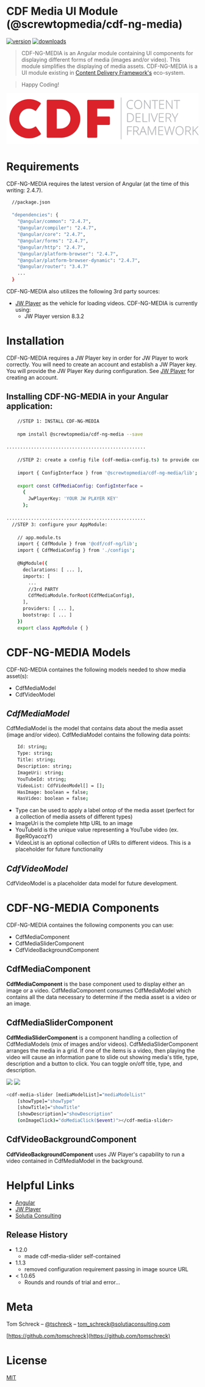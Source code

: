 # CDF Media UI Module (@screwtopmedia/cdf-ng-media)
[![version][npm-image]][npm-url]
[![downloads][downloads-image]][downloads-url]

> CDF-NG-MEDIA is an Angular module containing UI components for displaying different forms of media (images and/or video).  This module simplifies the displaying of media assets.  CDF-NG-MEDIA is a UI module existing in [Content Delivery Framework's][cdf-url] eco-system.

> Happy Coding!

![](logo-535x141.png)

# Requirements
CDF-NG-MEDIA requires the latest version of Angular (at the time of this writing: 2.4.7).
```sh
  //package.json

  "dependencies": {
    "@angular/common": "2.4.7",
    "@angular/compiler": "2.4.7",
    "@angular/core": "2.4.7",
    "@angular/forms": "2.4.7",
    "@angular/http": "2.4.7",
    "@angular/platform-browser": "2.4.7",
    "@angular/platform-browser-dynamic": "2.4.7",
    "@angular/router": "3.4.7"
	...
  }
```

CDF-NG-MEDIA also utilizes the following 3rd party sources:

* [JW Player][jwplayer-url] as the vehicle for loading videos.  CDF-NG-MEDIA is currently using:
  * JW Player version 8.3.2


# Installation
CDF-NG-MEDIA requires a JW Player key in order for JW Player to work correctly.  You will need to create an account and establish a JW Player key.  You will provide the JW Player Key during configuration.  See [JW Player][jwplayer-url] for creating an account.

## Installing CDF-NG-MEDIA in your Angular application:
```sh
    //STEP 1: INSTALL CDF-NG-MEDIA

    npm install @screwtopmedia/cdf-ng-media --save

...................................................

    //STEP 2: create a config file (cdf-media-config.ts) to provide configuration settings:

    import { ConfigInterface } from '@screwtopmedia/cdf-ng-media/lib';

    export const CdfMediaConfig: ConfigInterface =
      {
        JwPlayerKey: 'YOUR JW PLAYER KEY'
      };

...................................................
  //STEP 3: configure your AppModule:

    // app.module.ts
    import { CdfModule } from '@cdf/cdf-ng/lib';
    import { CdfMediaConfig } from './configs';

    @NgModule({
      declarations: [ ... ],
      imports: [
        ...
        //3rd PARTY
        CdfMediaModule.forRoot(CdfMediaConfig),
      ],
      providers: [ ... ],
      bootstrap: [ ... ]
    })
    export class AppModule { }

```


# CDF-NG-MEDIA Models
CDF-NG-MEDIA containes the following models needed to show media asset(s):
* CdfMediaModel
* CdfVideoModel

## *CdfMediaModel*
CdfMediaModel is the model that contains data about the media asset (image and/or video).  CdfMediaModel contains the following data points:

```sh
	Id: string;
	Type: string;
	Title: string;
	Description: string;
	ImageUri: string;
	YouTubeId: string;
	VideoList: CdfVideoModel[] = [];
	HasImage: boolean = false;
	HasVideo: boolean = false;
```
  * Type can be used to apply a label ontop of the media asset (perfect for a collection of media assets of different types)
  * ImageUri is the complete http URL to an image
  * YouTubeId is the unique value representing a YouTube video (ex. 8geR0yacozY)
  * VideoList is an optional collection of URIs to different videos.  This is a placeholder for future functionality

## *CdfVideoModel*
CdfVideoModel is a placeholder data model for future development.



# CDF-NG-MEDIA Components
CDF-NG-MEDIA containes the following components you can use:
* CdfMediaComponent
* CdfMediaSliderComponent
* CdfVideoBackgroundComponent


## **CdfMediaComponent**
**CdfMediaComponent** is the base component used to display either an image or a video.  CdfMediaComponent consumes CdfMediaModel which contains all the data necessary to determine if the media asset is a video or an image.


## **CdfMediaSliderComponent**
**CdfMediaSliderComponent** is a component handling a collection of CdfMediaModels (mix of images and/or videos).   CdfMediaSliderComponent arranges the media in a grid.  If one of the items is a video, then playing the video will cause an information pane to slide out showing media's title, type, description and a button to click.  You can toggle on/off title, type, and description.

![][cdf-ng-media-slider-url]
![][cdf-ng-media-slider-video-url]

```sh
<cdf-media-slider [mediaModelList]="mediaModelList"
    [showType]="showType"
    [showTitle]="showTitle"
    [showDescription]="showDescription"
    (onImageClick)="doMediaClick($event)"></cdf-media-slider>
```


## CdfVideoBackgroundComponent
**CdfVideoBackgroundComponent** uses JW Player's capability to run a video contained in CdfMediaModel in the background.





# Helpful Links
* [Angular](https://angular.io/)
* [JW Player][jwplayer-url]
* [Solutia Consulting](http://solutiaconsulting.com)


## Release History

* 1.2.0
  * made cdf-media-slider self-contained
* 1.1.3
  * removed configuration requirement passing in image source URL
* < 1.0.65
  * Rounds and rounds of trial and error...

# Meta

Tom Schreck – [@tschreck](https://twitter.com/tschreck) – tom_schreck@solutiaconsulting.com

[https://github.com/tomschreck](https://github.com/tomschreck)

# License

[MIT](https://opensource.org/licenses/MIT)

[npm-image]: https://img.shields.io/npm/v/@screwtopmedia/cdf-ng-media.svg?style=flat-square
[npm-url]: https://www.npmjs.com/package/@screwtopmedia/cdf-ng-media
[downloads-image]: https://img.shields.io/npm/dm/@screwtopmedia/cdf-ng-media.svg?style=flat-square
[downloads-url]: https://npm-stat.com/charts.html?package=%40screwtopmedia%2Fcdf-ng-media&from=2017-03-01
[license-image]: https://img.shields.io/npm/l/@screwtopmedia/cdf-ng-media.svg?style=flat-square
[license-url]: http://opensource.org/licenses/MIT
[jwplayer-url]:https://www.jwplayer.com/
[cdf-url]:http://cdf.cloud/

[cdf-ng-media-slider-url]:http://admin.cdf.cloud/domain-images/cdf-media-slider-grid.png
[cdf-ng-media-slider-video-url]:http://admin.cdf.cloud/domain-images/cdf-media-slider-grid-video.png